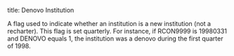 title: Denovo Institution

A flag used to indicate whether an institution is a new institution (not a recharter). This flag is set quarterly. For instance, if RCON9999 is 19980331 and DENOVO equals 1, the institution was a denovo during the first quarter of 1998.
